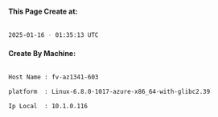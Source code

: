 
   
#### This Page Create at:

```bash

2025-01-16 - 01:35:13 UTC

```

#### Create By Machine:

```bash

Host Name : fv-az1341-603

platform  : Linux-6.8.0-1017-azure-x86_64-with-glibc2.39

Ip Local  : 10.1.0.116

```


